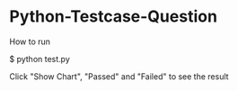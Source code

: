 # Python-Testcase-Question

How to run 

$ python test.py

Click "Show Chart", "Passed" and "Failed" to see the result
